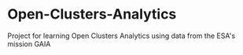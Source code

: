 # Open-Clusters-Analytics
Project for learning Open Clusters Analytics using data from the ESA's mission GAIA
